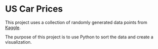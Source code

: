 # US Car Prices 

This project uses a collection of randomly generated data points 
from [Kaggle](https://www.kaggle.com/datasets/at3191/us-car-prices).


The purpose of this project is to use Python to sort the data and create a visualization.

